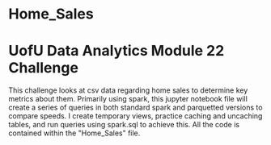 # Home_Sales
# UofU Data Analytics Module 22 Challenge
This challenge looks at csv data regarding home sales to determine key metrics about them. Primarily using spark, this jupyter notebook file will create a series of queries in both standard spark and parquetted versions to compare speeds. I create temporary views, practice caching and uncaching tables, and run queries using spark.sql to achieve this. All the code is contained within the "Home_Sales" file.
